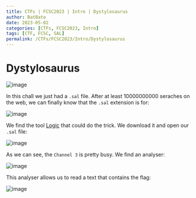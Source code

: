 ```yaml
---
title: CTFs | FCSC2023 | Intro | Dystylosaurus
author: BatBato
date: 2023-05-02
categories: [CTFs, FCSC2023, Intro]
tags: [CTF, FCSC, SAL]
permalink: /CTFs/FCSC2023/Intro/Dystylosaurus
---
```


# Dystylosaurus

![image](https://user-images.githubusercontent.com/73934639/235744190-3e14838c-4511-4dde-a5e8-a6c75ee6bd20.png)

In this chall we just had a `.sal` file. After at least 10000000000 seraches on the web, we can finally know that the `.sal` extension is for:

![image](https://user-images.githubusercontent.com/73934639/235745207-87f993b1-2956-47ab-a09e-ff0e959bcee1.png)

We find the tool [Logic](https://www.saleae.com/) that could do the trick. We download it and open our `.sal` file:

![image](https://user-images.githubusercontent.com/73934639/235745636-cf77f84d-5169-4910-9b27-a0449a30e04d.png)

As we can see, the `Channel 3` is pretty busy. We find an analyser:

![image](https://user-images.githubusercontent.com/73934639/235745881-d3bb14d6-a30a-4669-b153-6653dd983750.png)


This analyser allows us to read a text that contains the flag:

![image](https://user-images.githubusercontent.com/73934639/235746240-1d35e7f1-e504-47df-b433-93bd4bca1e77.png)
